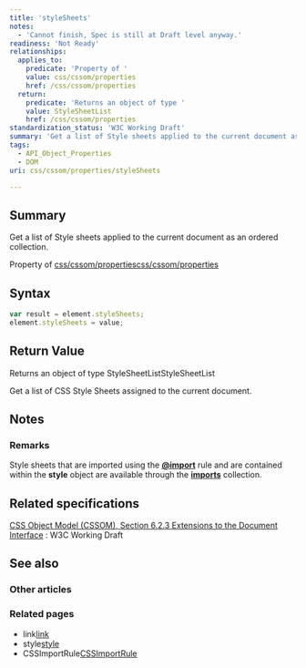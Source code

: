 ```yaml
---
title: 'styleSheets'
notes:
  - 'Cannot finish, Spec is still at Draft level anyway.'
readiness: 'Not Ready'
relationships:
  applies_to:
    predicate: 'Property of '
    value: css/cssom/properties
    href: /css/cssom/properties
  return:
    predicate: 'Returns an object of type '
    value: StyleSheetList
    href: /css/cssom/properties
standardization_status: 'W3C Working Draft'
summary: 'Get a list of Style sheets applied to the current document as an ordered collection.'
tags:
  - API_Object_Properties
  - DOM
uri: css/cssom/properties/styleSheets

---
```

## Summary

Get a list of Style sheets applied to the current document as an ordered collection.

Property of [css/cssom/properties](/css/cssom/properties)[css/cssom/properties](/css/cssom/properties)

## Syntax

``` js
var result = element.styleSheets;
element.styleSheets = value;
```

## Return Value

Returns an object of type StyleSheetListStyleSheetList

Get a list of CSS Style Sheets assigned to the current document.

## Notes

### Remarks

Style sheets that are imported using the [**@import**](/css/atrules/@import) rule and are contained within the **style** object are available through the [**imports**](/css/cssom/imports) collection.

## Related specifications

[CSS Object Model (CSSOM), Section 6.2.3 Extensions to the Document Interface](http://www.w3.org/TR/cssom/)
:   W3C Working Draft

## See also

### Other articles

### Related pages

-   link[link](/html/elements/link)
-   style[style](/css/cssom/style)
-   CSSImportRule[CSSImportRule](/css/cssom/CSSImportRule)
